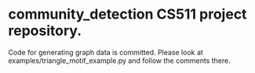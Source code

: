 # community_detection CS511 project repository.

Code for generating graph data is committed. Please look at examples/triangle_motif_example.py and follow the comments there.
